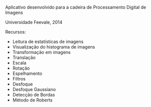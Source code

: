 Aplicativo desenvolvido para a cadeira de Processamento Digital de Imagens

Universidade Feevale, 2014

Recursos:
* Leitura de estatísticas de imagens
* Visualização do histograma de imagens
* Transformação em imagens
* Translação
* Escala
* Rotação
* Espelhamento
* Filtros
* Desfoque
* Desfoque Gaussiano
* Detecção de Bordas
* Método de Roberts

